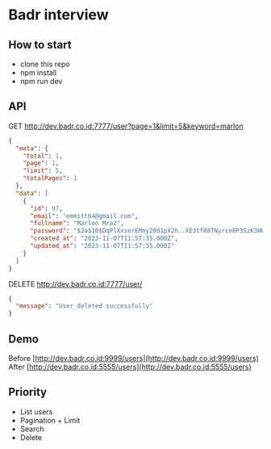 # Badr interview

## How to start

- clone this repo
- npm install
- npm run dev


## API

GET http://dev.badr.co.id:7777/user?page=1&limit=5&keyword=marlon

```json
{
  "meta": {
    "total": 1,
    "page": 1,
    "limit": 5,
    "totalPages": 1
  },
  "data": [
    {
      "id": 97,
      "email": "emmitt64@gmail.com",
      "fullname": "Marlon Mraz",
      "password": "$2a$10$DqPlXxserEMny20d1pX2h..XE3tf88TNyrce8P3SzK3HWxPmSH9rK",
      "created_at": "2023-11-07T11:57:35.000Z",
      "updated_at": "2023-11-07T11:57:35.000Z"
    }
  ]
}

```

DELETE http://dev.badr.co.id:7777/user/<userId>

```json
{ 
  "message": "User deleted successfully" 
}

```

## Demo

Before [http://dev.badr.co.id:9999/users](http://dev.badr.co.id:9999/users)
After [http://dev.badr.co.id:5555/users](http://dev.badr.co.id:5555/users)


## Priority

- List users
- Pagination + Limit
- Search
- Delete 